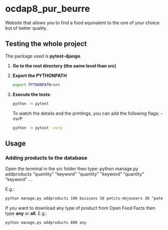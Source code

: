 # ocdap8_pur_beurre
Website that allows you to find a food equivalent to the one of your choice but of better quality.

## Testing the whole project
The package used is **pytest-django**.

1. **Go to the root directory (the same level than src)**

2. **Export the PYTHONPATH**
    ```bash
    export PYTHONPATH=src
    ```

3. **Execute the tests**:
    ```bash
    python -m pytest
    ```
    
    To watch the details and the printings, you can add the following flags: -vvrP
    ```bash
    python -m pytest -vvrp
    ```
## Usage

### Adding products to the database

Open the terminal in the src folder then type:
python manage.py addproducts "quantity" "keyword" "quantity" "keyword" "quantity" "keyword" ...

E.g.:
```html
python manage.py addproducts 100 boissons 50 petits-dejeuners 30 "pate a tartiner"
```

If you want to download any type of product from Open Food Facts then type **any** or **all**.
E.g.:
```html
python manage.py addproducts 800 any
```

